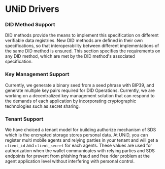 # UNiD Drivers

### DID Method Support

DID methods provide the means to implement this specification on different verifiable data registries.
New DID methods are defined in their own specifications, so that interoperability between different implementations of the same DID method is ensured.
This section specifies the requirements on any DID method, which are met by the DID method's associated specification.


### Key Management Support

Currently, we generate a binary seed from a seed phrase with BIP39, and generate multiple key pairs required for DID Operations. Currently, we are working on a decentralized key management solution that can respond to the demands of each application by incorporating cryptographic technologies such as secret sharing.

### Tenant Support

We have choiced a tenant model for building authorize mechanism of SDS which is the encrypted storage stores personal data. At UNiD, you can register multi mobile agents and relying parties in your tenant and will get a `client_id` and `client_secret` for each agents. These values are used for authorization when the wallet communicates with relying parties and SDS endpoints for prevent from phishing fraud and free rider problem at the agent application level without interfering with personal control.

